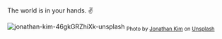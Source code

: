 The world is in your hands. :v:

![jonathan-kim-46gkGRZhiXk-unsplash](https://user-images.githubusercontent.com/59506882/112545767-e3c88400-8db8-11eb-8f48-330d2fb36b96.jpg)
<sub>
Photo by <a href="https://unsplash.com/@jonnyxk1m?utm_source=unsplash&utm_medium=referral&utm_content=creditCopyText">Jonathan Kim</a> on <a href="https://unsplash.com/s/photos/city-at-night?utm_source=unsplash&utm_medium=referral&utm_content=creditCopyText">Unsplash</a>
</sub>
